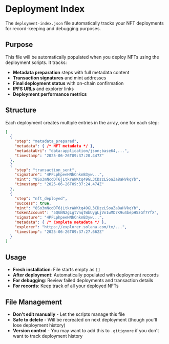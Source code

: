 # Deployment Index

The `deployment-index.json` file automatically tracks your NFT deployments for record-keeping and debugging purposes.

## Purpose

This file will be automatically populated when you deploy NFTs using the deployment scripts. It tracks:

- **Metadata preparation** steps with full metadata content
- **Transaction signatures** and mint addresses
- **Final deployment status** with on-chain confirmation
- **IPFS URLs** and explorer links
- **Deployment performance metrics**

## Structure

Each deployment creates multiple entries in the array, one for each step:

```json
[
  {
    "step": "metadata_prepared",
    "metadata": { /* NFT metadata */ },
    "metadataUri": "data:application/json;base64,...",
    "timestamp": "2025-06-26T09:37:20.447Z"
  },
  {
    "step": "transaction_sent", 
    "signature": "4PFLphpeeHNhCnknB3yw...",
    "mint": "8So3mNcdDT6jLtkrWWKtq49GL3CDzzLSoaZa8aHVkqYb",
    "timestamp": "2025-06-26T09:37:24.474Z"
  },
  {
    "step": "nft_deployed",
    "success": true,
    "mint": "8So3mNcdDT6jLtkrWWKtq49GL3CDzzLSoaZa8aHVkqYb",
    "tokenAccount": "5QGNN2gLgtVnqtWbUygLjVn1wMD7K9u4bepHSzGf7YfX",
    "signature": "4PFLphpeeHNhCnknB3yw...",
    "metadata": { /* Complete metadata */ },
    "explorer": "https://explorer.solana.com/tx/...",
    "timestamp": "2025-06-26T09:37:27.662Z"
  }
]
```

## Usage

- **Fresh installation**: File starts empty as `[]`
- **After deployment**: Automatically populated with deployment records
- **For debugging**: Review failed deployments and transaction details
- **For records**: Keep track of all your deployed NFTs

## File Management

- **Don't edit manually** - Let the scripts manage this file
- **Safe to delete** - Will be recreated on next deployment (though you'll lose deployment history)
- **Version control** - You may want to add this to `.gitignore` if you don't want to track deployment history
